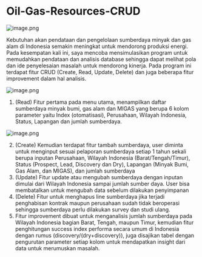 # Oil-Gas-Resources-CRUD

![image.png]( {https://algorithmxlab.com/blog/10-applications-machine-learning-oil-gas-industry/} )

Kebutuhan akan pendataan dan pengelolaan sumberdaya minyak dan gas alam di Indonesia semakin meningkat untuk mendorong produksi energi. Pada kesempatan kali ini, saya mencoba mensimulasikan program untuk memudahkan pendataan dan analisis database sehingga dapat melihat pola dan ide penyelesaian masalah untuk mendorong kinerja. Pada program ini terdapat fitur CRUD (Create, Read, Update, Delete) dan juga beberapa fitur improvement dalam hal analisis.

![image.png]( {https://www.katalystdm.com/seismic-news/big-data-artificial-intelligence-oil-gas/} )

1. (Read) Fitur pertama pada menu utama, menampilkan daftar sumberdaya minyak bumi, gas alam dan MIGAS yang berupa 6 kolom parameter yaitu Index (otomatisasi), Perusahaan, Wilayah Indonesia, Status, Lapangan dan jumlah sumberdaya.

![image.png]( {https://www.bitstrapped.com/blog/machine-learning-oil-and-gas-industry} )

2. (Create) Kemudian terdapat fitur tambah sumberdaya, user diminta untuk menginput sesuai pelaporan sumberdaya setiap 1 tahun sekali berupa inputan Perusahaan, Wilayah Indonesia (Barat/Tengah/Timur), Status (Prospect, Lead, Discovery dan Dry), Lapangan (Minyak Bumi, Gas Alam, dan MIGAS), dan jumlah sumberdaya
3. (Update) Fitur update atau mengubah sumberdaya dengan inputan dimulai dari Wilayah Indonesia sampai jumlah sumber daya. User bisa membatalkan untuk mengubah data sebelum dilakukan penyimpanan
4. (Delete) Fitur untuk menghapus line sumberdaya jika terjadi penghabisan kontrak maupun perusahaan sudah tidak beroperasi sehingga sumberdaya perlu dilakukan survey dan studi ulang.
5. Fitur improvement dibuat untuk menganalisis jumlah sumberdaya pada Wilayah Indonesia bagian Barat, Tengah, maupun Timur, kemudian fitur penghitungan success index performa secara umum di Indonesia dengan rumus (discovery/(dry+discovery)), juga disajikan tabel dengan pengurutan parameter setiap kolom untuk mendapatkan insight dari data untuk merumuskan masalah.


